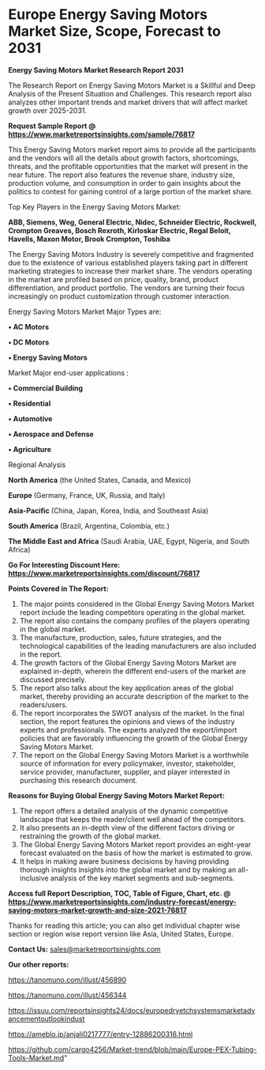 # Europe Energy Saving Motors Market Size, Scope, Forecast to 2031

<strong>Energy Saving Motors Market Research Report 2031</strong>

The Research Report on Energy Saving Motors Market is a Skillful and Deep Analysis of the Present Situation and Challenges. This research report also analyzes other important trends and market drivers that will affect market growth over 2025-2031.

<strong>Request Sample Report @ <a href=https://www.marketreportsinsights.com/sample/76817>https://www.marketreportsinsights.com/sample/76817</a></strong>

This Energy Saving Motors market report aims to provide all the participants and the vendors will all the details about growth factors, shortcomings, threats, and the profitable opportunities that the market will present in the near future. The report also features the revenue share, industry size, production volume, and consumption in order to gain insights about the politics to contest for gaining control of a large portion of the market share.

Top Key Players in the Energy Saving Motors Market:

<strong>ABB, Siemens, Weg, General Electric, Nidec, Schneider Electric, Rockwell, Crompton Greaves, Bosch Rexroth, Kirloskar Electric, Regal Beloit, Havells, Maxon Motor, Brook Crompton, Toshiba</strong>

The Energy Saving Motors Industry is severely competitive and fragmented due to the existence of various established players taking part in different marketing strategies to increase their market share. The vendors operating in the market are profiled based on price, quality, brand, product differentiation, and product portfolio. The vendors are turning their focus increasingly on product customization through customer interaction.

Energy Saving Motors Market Major Types are:

<strong>• AC Motors

• DC Motors

• Energy Saving Motors</strong>

Market Major end-user applications :

<strong>• Commercial Building

• Residential

• Automotive

• Aerospace and Defense

• Agriculture</strong>

Regional Analysis

</u><strong><b>North America</b></strong> (the United States, Canada, and Mexico)

<strong><b>Europe </b></strong>(Germany, France, UK, Russia, and Italy)

<strong><b>Asia-Pacific</b></strong> (China, Japan, Korea, India, and Southeast Asia)

<strong><b>South America</b></strong> (Brazil, Argentina, Colombia, etc.)

<strong><b>The Middle East and Africa</b></strong> (Saudi Arabia, UAE, Egypt, Nigeria, and South Africa)

<strong>Go For Interesting Discount Here: <a href=https://www.marketreportsinsights.com/discount/76817>https://www.marketreportsinsights.com/discount/76817</a></strong>

<strong>Points Covered in The Report:</strong>
<ol>
  <li>The major points considered in the Global Energy Saving Motors Market report include the leading competitors operating in the global market.</li>
  <li>The report also contains the company profiles of the players operating in the global market.</li>
  <li>The manufacture, production, sales, future strategies, and the technological capabilities of the leading manufacturers are also included in the report.</li>
  <li>The growth factors of the Global Energy Saving Motors Market are explained in-depth, wherein the different end-users of the market are discussed precisely.</li>
  <li>The report also talks about the key application areas of the global market, thereby providing an accurate description of the market to the readers/users.</li>
  <li>The report incorporates the SWOT analysis of the market. In the final section, the report features the opinions and views of the industry experts and professionals. The experts analyzed the export/import policies that are favorably influencing the growth of the Global Energy Saving Motors Market.</li>
  <li>The report on the Global Energy Saving Motors Market is a worthwhile source of information for every policymaker, investor, stakeholder, service provider, manufacturer, supplier, and player interested in purchasing this research document.</li>
</ol>
<strong>Reasons for Buying Global Energy Saving Motors Market Report:</strong>

<ol>
  <li>The report offers a detailed analysis of the dynamic competitive landscape that keeps the reader/client well ahead of the competitors.</li>
  <li>It also presents an in-depth view of the different factors driving or restraining the growth of the global market.</li>
  <li>The Global Energy Saving Motors Market report provides an eight-year forecast evaluated on the basis of how the market is estimated to grow.</li>
  <li>It helps in making aware business decisions by having providing thorough insights insights into the global market and by making an all-inclusive analysis of the key market segments and sub-segments.</li>
</ol>
<strong>Access full Report Description, TOC, Table of Figure, Chart, etc. @ <a href=https://www.marketreportsinsights.com/industry-forecast/energy-saving-motors-market-growth-and-size-2021-76817>https://www.marketreportsinsights.com/industry-forecast/energy-saving-motors-market-growth-and-size-2021-76817</a></strong>


Thanks for reading this article; you can also get individual chapter wise section or region wise report version like Asia, United States, Europe.

<strong>Contact Us:</strong>
sales@marketreportsinsights.com

<strong>Our other reports:</strong>

<a href=https://tanomuno.com/illust/456890>https://tanomuno.com/illust/456890</a>

<a href=https://tanomuno.com/illust/456344>https://tanomuno.com/illust/456344</a>

<a href=https://issuu.com/reportsinsights24/docs/europedryetchsystemsmarketadvancementoutlookindust>https://issuu.com/reportsinsights24/docs/europedryetchsystemsmarketadvancementoutlookindust</a>

<a href=https://ameblo.jp/anjali0217777/entry-12886200316.html>https://ameblo.jp/anjali0217777/entry-12886200316.html</a>

<a href=https://github.com/cargo4256/Market-trend/blob/main/Europe-PEX-Tubing-Tools-Market.md>https://github.com/cargo4256/Market-trend/blob/main/Europe-PEX-Tubing-Tools-Market.md</a>"
